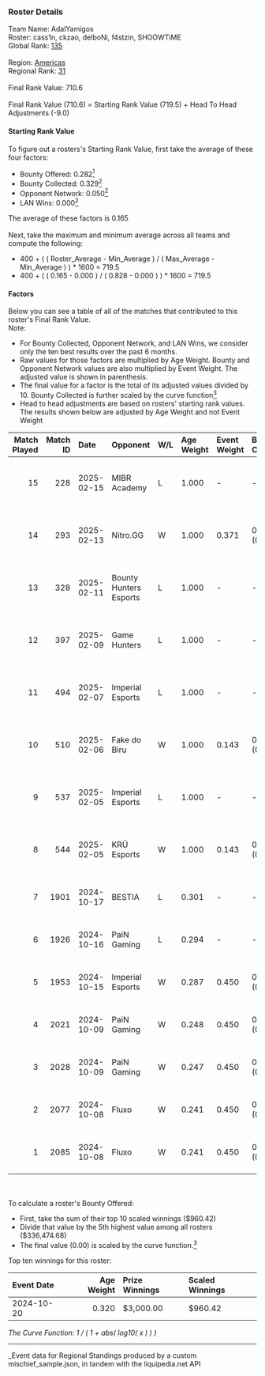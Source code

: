 ### Roster Details<br />
Team Name: AdalYamigos<br />
Roster: cass1n, ckzao, delboNi, f4stzin, SHOOWTiME<br />
Global Rank: [135](../../standings_global_2025_03_01.md)<br />
<br />
Region: [Americas]( ../../standings_americas_2025_03_01.md)<br />
Regional Rank: [31]( ../../standings_americas_2025_03_01.md)<br />
<br />
Final Rank Value:  710.6<br />
<br />
Final Rank Value (710.6) = Starting Rank Value (719.5) + Head To Head Adjustments (-9.0)<br />

#### Starting Rank Value<br />
To figure out a rosters's Starting Rank Value, first take the average of these four factors:<br />
- Bounty Offered: 0.282[<sup>1</sup>](#table2)
- Bounty Collected: 0.329[<sup>2</sup>](#table1)
- Opponent Network: 0.050[<sup>2</sup>](#table1)
- LAN Wins: 0.000[<sup>2</sup>](#table1)

The average of these factors is 0.165<br />
<br />
Next, take the maximum and minimum average across all teams and compute the following:<br />
- 400 + ( ( Roster_Average - Min_Average ) / ( Max_Average - Min_Average ) ) * 1600 = 719.5
- 400 + ( ( 0.165 - 0.000 ) / ( 0.828 - 0.000 ) ) * 1600 = 719.5


#### Factors<br />
Below you can see a table of all of the matches that contributed to this roster's Final Rank Value.<br />
Note:<br />

- For Bounty Collected, Opponent Network, and LAN Wins, we consider only the ten best results over the past 6 months.
- Raw values for those factors are multiplied by Age Weight. Bounty and Opponent Network values are also multiplied by Event Weight. The adjusted value is shown in parenthesis.
- The final value for a factor is the total of its adjusted values divided by 10. Bounty Collected is further scaled by the curve function[<sup>3</sup>](#curveFunction)
- Head to head adjustments are based on rosters' starting rank values. The results shown below are adjusted by Age Weight and not Event Weight
<span id="table1"></span><br />


| Match Played | Match ID | Date       | Opponent               | W/L | Age Weight | Event Weight | Bounty Collected | Opponent Network | LAN Wins  | H2H Adj. | Roster                                     |
| -: | -: | :- | :- | :- | :- | :- | :- | :- | :- | -: | :- |
|           15 |      228 | 2025-02-15 | MIBR Academy           | L   | 1.000      | -            | -                | -                | -         |   -18.77 | cass1n, ckzao, delboNi, f4stzin, SHOOWTiME |
|           14 |      293 | 2025-02-13 | Nitro.GG               | W   | 1.000      | 0.371        | 0.001 (0.000)    | 0.358 (0.133)    | 0 (0.000) |    11.58 | cass1n, ckzao, delboNi, f4stzin, SHOOWTiME |
|           13 |      328 | 2025-02-11 | Bounty Hunters Esports | L   | 1.000      | -            | -                | -                | -         |   -18.62 | cass1n, ckzao, delboNi, f4stzin, SHOOWTiME |
|           12 |      397 | 2025-02-09 | Game Hunters           | L   | 1.000      | -            | -                | -                | -         |   -19.98 | cass1n, ckzao, delboNi, f4stzin, SHOOWTiME |
|           11 |      494 | 2025-02-07 | Imperial Esports       | L   | 1.000      | -            | -                | -                | -         |    -7.50 | cass1n, ckzao, delboNi, f4stzin, SHOOWTiME |
|           10 |      510 | 2025-02-06 | Fake do Biru           | W   | 1.000      | 0.143        | 0.000 (0.000)    | 0.194 (0.028)    | 0 (0.000) |     9.00 | cass1n, ckzao, delboNi, f4stzin, SHOOWTiME |
|            9 |      537 | 2025-02-05 | Imperial Esports       | L   | 1.000      | -            | -                | -                | -         |    -7.70 | cass1n, ckzao, delboNi, f4stzin, SHOOWTiME |
|            8 |      544 | 2025-02-05 | KRÜ Esports            | W   | 1.000      | 0.143        | 0.001 (0.000)    | 0.169 (0.024)    | 0 (0.000) |    12.20 | cass1n, ckzao, delboNi, f4stzin, SHOOWTiME |
|            7 |     1901 | 2024-10-17 | BESTIA                 | L   | 0.301      | -            | -                | -                | -         |    -3.10 | cass1n, delboNi, f4stzin, iDk, shz         |
|            6 |     1926 | 2024-10-16 | PaiN Gaming            | L   | 0.294      | -            | -                | -                | -         |    -0.08 | cass1n, delboNi, f4stzin, iDk, shz         |
|            5 |     1953 | 2024-10-15 | Imperial Esports       | W   | 0.287      | 0.450        | 0.067 (0.009)    | 0.701 (0.091)    | 0 (0.000) |     6.92 | cass1n, delboNi, f4stzin, iDk, shz         |
|            4 |     2021 | 2024-10-09 | PaiN Gaming            | W   | 0.248      | 0.450        | 0.318 (0.035)    | 0.632 (0.070)    | 0 (0.000) |     7.75 | cass1n, delboNi, f4stzin, iDk, shz         |
|            3 |     2028 | 2024-10-09 | PaiN Gaming            | W   | 0.247      | 0.450        | 0.318 (0.035)    | 0.632 (0.070)    | 0 (0.000) |     7.74 | cass1n, delboNi, f4stzin, iDk, shz         |
|            2 |     2077 | 2024-10-08 | Fluxo                  | W   | 0.241      | 0.450        | 0.054 (0.006)    | 0.394 (0.043)    | 0 (0.000) |     5.76 | cass1n, delboNi, f4stzin, iDk, shz         |
|            1 |     2085 | 2024-10-08 | Fluxo                  | W   | 0.241      | 0.450        | 0.054 (0.006)    | 0.394 (0.043)    | 0 (0.000) |     5.84 | cass1n, delboNi, f4stzin, iDk, shz         |

<br />
<span id="table2"></span><br />
To calculate a roster's Bounty Offered:<br />

- First, take the sum of their top 10 scaled winnings ($960.42)
- Divide that value by the 5th highest value among all rosters ($336,474.68)
- The final value (0.00) is scaled by the curve function.[<sup>3</sup>](#curveFunction)

Top ten winnings for this roster:<br />

| Event Date | Age Weight | Prize Winnings | Scaled Winnings |
| :- | -: | :- | :- |
| 2024-10-20 |      0.320 | $3,000.00      | $960.42         |


<span id="curveFunction"></span>_The Curve Function: 1 / ( 1 + abs( log10( x ) ) )_<br />

---
_Event data for Regional Standings produced by a custom mischief_sample.json, in tandem with the liquipedia.net API<br />
